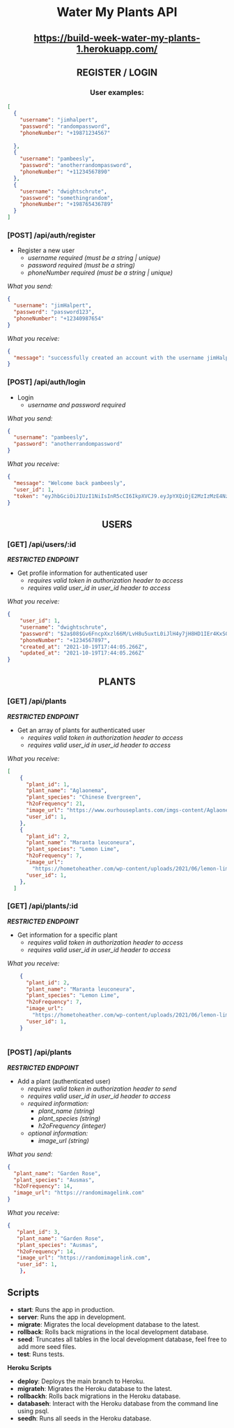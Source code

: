 # <p align="center">Water My Plants API</p>

## <p align="center">https://build-week-water-my-plants-1.herokuapp.com/</p>

## <p align="center">REGISTER / LOGIN</p>

### <p align="center">User examples:</p>

```json
[
  {
    "username": "jimhalpert",
    "password": "randompassword",
    "phoneNumber": "+19871234567"
    
  },
  {
    "username": "pambeesly",
    "password": "anotherrandompassword",
    "phoneNumber": "+11234567890"
  },
  {
    "username": "dwightschrute",
    "password": "somethingrandom",
    "phoneNumber": "+198765436789"
  }
]
```

### [POST] /api/auth/register

- Register a new user
  - _username required (must be a string | unique)_
  - _password required (must be a string)_
  - _phoneNumber required (must be a string | unique)_

_What you send:_

```json
{
  "username": "jimHalpert",
  "password": "password123",
  "phoneNumber": "+12340987654"
}
```


_What you receive:_

```json
{
  "message": "successfully created an account with the username jimHalpert"
}
```

### [POST] /api/auth/login

- Login
  - _username and password required_

_What you send:_

```json
{
  "username": "pambeesly",
  "password": "anotherrandompassword"
}
```

_What you receive:_

```json
{
  "message": "Welcome back pambeesly",
  "user_id": 1,
  "token": "eyJhbGciOiJIUzI1NiIsInR5cCI6IkpXVCJ9.eyJpYXQiOjE2MzIzMzE4NzksImV4cCI6MTYzMjQxODI3OX0.Ajk-7XyY83eXwbo2mp5Q2_qEUdsfr1XnWy-wGtGX2XE"
}
```


## <p align="center">USERS</p>

### [GET] /api/users/:id

**_RESTRICTED ENDPOINT_**

- Get profile information for authenticated user
  - _requires valid token in authorization header to access_
  - _requires valid user_id in user_id header to access_

_What you receive:_

```json
{
    "user_id": 1,
    "username": "dwightschrute",
    "password": "$2a$08$Gv6FncpXxzl66M/LvH8u5uxtL0iJlH4y7jH8HD1IEr4KxSGXZt6Q6",
    "phoneNumber": "+1234567897",
    "created_at": "2021-10-19T17:44:05.266Z",
    "updated_at": "2021-10-19T17:44:05.266Z"
}
```

## <p align="center">PLANTS</p>

### [GET] /api/plants

**_RESTRICTED ENDPOINT_**

- Get an array of plants for authenticated user
  - _requires valid token in authorization header to access_
  - _requires valid user_id in user_id header to access_

_What you receive:_

```json
[
    {
      "plant_id": 1,
      "plant_name": "Aglaonema",
      "plant_species": "Chinese Evergreen",
      "h2oFrequency": 21,
      "image_url": "https://www.ourhouseplants.com/imgs-content/Aglaonema-Chinese-Evergreen-Maria.jpg",
      "user_id": 1,
    },
    {
      "plant_id": 2,
      "plant_name": "Maranta leuconeura",
      "plant_species": "Lemon Lime",
      "h2oFrequency": 7,
      "image_url":
        "https://hometoheather.com/wp-content/uploads/2021/06/lemon-lime-prayer-plant-sm.jpg",
      "user_id": 1,
    },
  ]
```

### [GET] /api/plants/:id

**_RESTRICTED ENDPOINT_**

- Get information for a specific plant
  - _requires valid token in authorization header to access_
  - _requires valid user_id in user_id header to access_

_What you receive:_

```json
    {
      "plant_id": 2,
      "plant_name": "Maranta leuconeura",
      "plant_species": "Lemon Lime",
      "h2oFrequency": 7,
      "image_url":
        "https://hometoheather.com/wp-content/uploads/2021/06/lemon-lime-prayer-plant-sm.jpg",
      "user_id": 1,
    }
   
```

### [POST] /api/plants

**_RESTRICTED ENDPOINT_**

- Add a plant (authenticated user)
  - _requires valid token in authorization header to send_
  - _requires valid user_id in user_id header to access_
  - _required information:_
    - _plant_name (string)_
    - _plant_species (string)_
    - _h2oFrequency (integer)_
  - _optional information:_
    - _image_url (string)_  

_What you send:_

```json
{
  "plant_name": "Garden Rose",
  "plant_species": "Ausmas",
  "h2oFrequency": 14,
  "image_url": "https://randomimagelink.com"
}
```

_What you receive:_

```json
{
   "plant_id": 3,
   "plant_name": "Garden Rose",
   "plant_species": "Ausmas",
   "h2oFrequency": 14,
   "image_url": "https://randomimagelink.com",
   "user_id": 1,
    },
```

## Scripts

- **start**: Runs the app in production.
- **server**: Runs the app in development.
- **migrate**: Migrates the local development database to the latest.
- **rollback**: Rolls back migrations in the local development database.
- **seed**: Truncates all tables in the local development database, feel free to add more seed files.
- **test**: Runs tests.

**Heroku Scripts**

- **deploy**: Deploys the main branch to Heroku.
- **migrateh**: Migrates the Heroku database to the latest.
- **rollbackh**: Rolls back migrations in the Heroku database.
- **databaseh**: Interact with the Heroku database from the command line using psql.
- **seedh**: Runs all seeds in the Heroku database.
